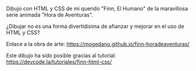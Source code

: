 Dibujo con HTML y CSS de mi querido "Finn, El Humano" de la maravillosa serie animada "Hora de Aventuras". 

¿Dibujar no es una forma divertidísima de afianzar y mejorar en el uso de HTML y CSS?




Enlace a la obra de arte: https://mogedano.github.io/finn-horadeaventuras/

Este dibujo ha sido posible gracias al tutorial: https://devcode.la/tutoriales/finn-html-css/
